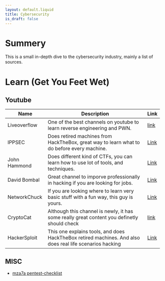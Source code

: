 ```yaml
---
layout: default.liquid
title: Cybersecurity
is_draft: false
---
```


# Summery

This is a small in-depth dive to the cybersecurity industry, mainly a list of
sources.


# Learn (Get You Feet Wet)

## Youtube

| Name      	| Description																 			     | Link  |
| ------------- | -------------------------------------------------------------------------------------------                   | ---------------------------------------------- |
| Liveoverflow  | One of the best channels on youtube to learn reverse engineering and PWN.                                     | [link](https://www.youtube.com/c/LiveOverflow) |
| IPPSEC        | Does retired machines from HackTheBox, great way to learn what to do before every machine.                    | [Link](https://www.youtube.com/c/ippsec) |
| John Hammond  | Does different kind of CTFs, you can learn how to use lot of tools, and techniques.                           | [Link](https://www.youtube.com/c/JohnHammond010) |
| David Bombal  | Great channel to imporve professionally in hacking if you are looking for jobs.			        | [Link](https://www.youtube.com/c/DavidBombal) |
| NetworkChuck  | If you are looking where to learn very basic stuff with a fun way, this guy is yours.		                | [Link](https://www.youtube.com/c/NetworkChuck) |
| CryptoCat		| Although this channel is newly, it has some really great content you definetly should check           | [link](https://www.youtube.com/c/CryptoCat23) |
| HackerSploit  | This one explains tools, and does HackTheBox retired machines. And also does real life scenarios hacking      | [Link](https://www.youtube.com/c/HackerSploit) |


## MISC

- [mza7a pentest-checklist](https://github.com/mza7a/pentest-checklist)
